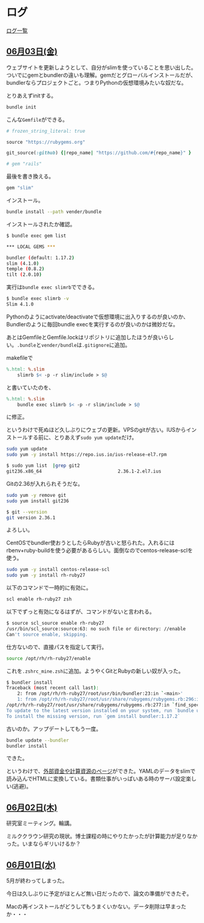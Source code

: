 # ログ

[ログ一覧](index.html)

## [06月03日(金)](#03) <a id="03"></a>

ウェブサイトを更新しようとして、自分がslimを使っていることを思い出した。ついでにgemとbundlerの違いも理解。gemだとグローバルインストールだが、bundlerならプロジェクトごと。つまりPythonの仮想環境みたいな奴だな。

とりあえずinitする。

```sh
bundle init
```

こんな`Gemfile`ができる。

```rb
# frozen_string_literal: true

source "https://rubygems.org"

git_source(:github) {|repo_name| "https://github.com/#{repo_name}" }

# gem "rails"
```

最後を書き換える。

```rb
gem "slim"
```

インストール。

```sh
bundle install --path vender/bundle
```

インストールされたか確認。

```sh
$ bundle exec gem list

*** LOCAL GEMS ***

bundler (default: 1.17.2)
slim (4.1.0)
temple (0.8.2)
tilt (2.0.10)
```

実行は`bundle exec slimrb`でできる。

```sh
$ bundle exec slimrb -v 
Slim 4.1.0
```

Pythonのようにactivate/deactivateで仮想環境に出入りするのが良いのか、Bundlerのように毎回bundle execを実行するのが良いのかは微妙だな。

あとはGemfileとGemfile.lockはリポジトリに追加したほうが良いらしい。`.bundle`と`vender/bundle`は`.gitignore`に追加。

makefileで

```makefile
%.html: %.slim
    slimrb $< -p -r slim/include > $@
```

と書いていたのを、

```makefile
%.html: %.slim
    bundle exec slimrb $< -p -r slim/include > $@
```

に修正。

というわけで死ぬほど久しぶりにウェブの更新。VPSのgitが古い。IUSからインストールする前に、とりあえず`sudo yum update`だけ。

```sh
sudo yum update
sudo yum -y install https://repo.ius.io/ius-release-el7.rpm
```

```sh
$ sudo yum list  |grep git2
git236.x86_64                            2.36.1-2.el7.ius              ius  
```

Gitの2.36が入れられそうだな。

```sh
sudo yum -y remove git
sudo yum install git236
```

```sh
$ git --version  
git version 2.36.1
```

よろしい。

CentOSでbundler使おうとしたらRubyが古いと怒られた。入れるにはrbenv+ruby-buildを使う必要があるらしい。面倒なのでcentos-release-sclを使う。

```sh
sudo yum -y install centos-release-scl 
sudo yum -y install rh-ruby27
```

以下のコマンドで一時的に有効に。

```sh
scl enable rh-ruby27 zsh 
```

以下でずっと有効になるはずが、コマンドがないと言われる。

```sh
$ source scl_source enable rh-ruby27 
/usr/bin/scl_source:source:63: no such file or directory: //enable
Can't source enable, skipping.
```

仕方ないので、直接パスを指定して実行。

```sh
source /opt/rh/rh-ruby27/enable 
```

これを`.zshrc_mine.zsh`に追加。ようやくGitとRubyの新しい奴が入った。

```sh
$ bundler install
Traceback (most recent call last):
	2: from /opt/rh/rh-ruby27/root/usr/bin/bundler:23:in `<main>'
	1: from /opt/rh/rh-ruby27/root/usr/share/rubygems/rubygems.rb:296:in `activate_bin_path'
/opt/rh/rh-ruby27/root/usr/share/rubygems/rubygems.rb:277:in `find_spec_for_exe': Could not find 'bundler' (1.17.2) required by your /home/watanabe/public_html/Gemfile.lock. (Gem::GemNotFoundException)
To update to the latest version installed on your system, run `bundle update --bundler`.
To install the missing version, run `gem install bundler:1.17.2`
```

古いのか。アップデートしてもう一度。

```sh
bundle update --bundler     
bundler install
```

できた。

というわけで、[外部資金や計算資源のページ](https://www.calc.appi.keio.ac.jp/watanabe/funding.html)ができた。YAMLのデータをslimで読み込んでHTMLに変換している。書類仕事がいっぱいある時のサーバ設定楽しい(逃避)。

## [06月02日(木)](#02) <a id="02"></a>

研究室ミーティング。輪講。

ミルククラウン研究の現状。博士課程の時にやりたかったが計算能力が足りなかった。いまならギリいけるか？

## [06月01日(水)](#01) <a id="01"></a>

5月が終わってしまった。

今日は久しぶりに予定がほとんど無い日だったので、論文の準備ができたぞ。

Macの再インストールがどうしてもうまくいかない。データ削除は早まったか・・・
